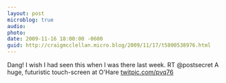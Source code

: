 ```yaml
---
layout: post
microblog: true
audio: 
photo: 
date: 2009-11-16 18:00:00 -0600
guid: http://craigmcclellan.micro.blog/2009/11/17/t5800538976.html
---
```

Dang! I wish I had seen this when I was there last week. RT @postsecret A huge, futuristic touch-screen at O'Hare [twitpic.com/pvq76](http://twitpic.com/pvq76)
